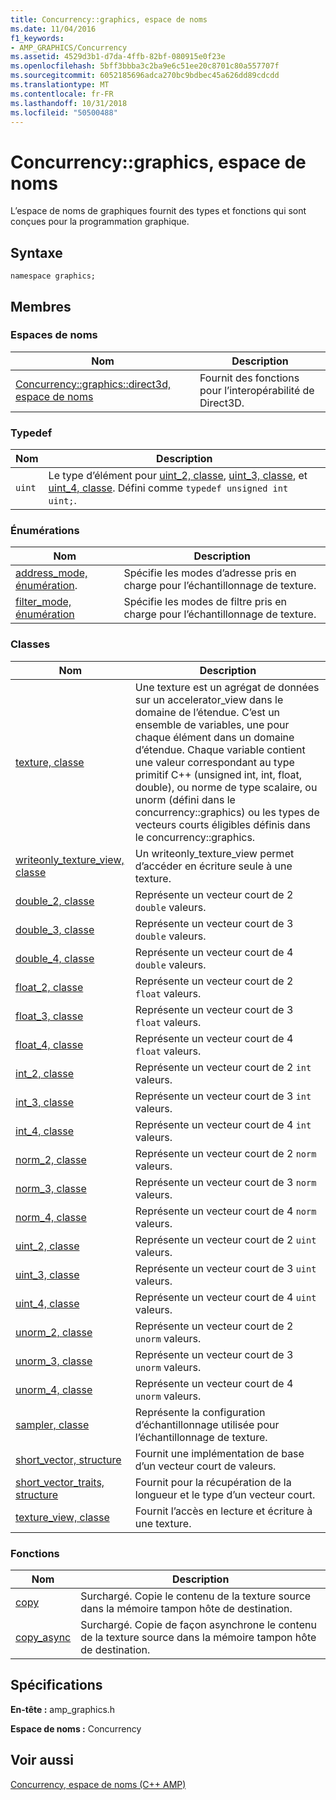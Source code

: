 ```yaml
---
title: Concurrency::graphics, espace de noms
ms.date: 11/04/2016
f1_keywords:
- AMP_GRAPHICS/Concurrency
ms.assetid: 4529d3b1-d7da-4ffb-82bf-080915e0f23e
ms.openlocfilehash: 5bff3bbba3c2ba9e6c51ee20c8701c80a557707f
ms.sourcegitcommit: 6052185696adca270bc9bdbec45a626dd89cdcdd
ms.translationtype: MT
ms.contentlocale: fr-FR
ms.lasthandoff: 10/31/2018
ms.locfileid: "50500488"
---
```

# <a name="concurrencygraphics-namespace"></a>Concurrency::graphics, espace de noms

L’espace de noms de graphiques fournit des types et fonctions qui sont conçues pour la programmation graphique.

## <a name="syntax"></a>Syntaxe

```
namespace graphics;
```

## <a name="members"></a>Membres

### <a name="namespaces"></a>Espaces de noms

|Nom|Description|
|----------|-----------------|
|[Concurrency::graphics::direct3d, espace de noms](concurrency-graphics-direct3d-namespace.md)|Fournit des fonctions pour l’interopérabilité de Direct3D.|

### <a name="typedefs"></a>Typedef

|Nom|Description|
|----------|-----------------|
|`uint`|Le type d’élément pour [uint_2, classe](uint-2-class.md), [uint_3, classe](uint-3-class.md), et [uint_4, classe](uint-4-class.md). Défini comme `typedef unsigned int uint;`.|

### <a name="enumerations"></a>Énumérations

|Nom|Description|
|----------|-----------------|
|[address_mode, énumération](concurrency-graphics-namespace-enums.md#address_mode).|Spécifie les modes d’adresse pris en charge pour l’échantillonnage de texture.|
|[filter_mode, énumération](concurrency-graphics-namespace-enums.md#filter_mode)|Spécifie les modes de filtre pris en charge pour l’échantillonnage de texture.|

### <a name="classes"></a>Classes

|Nom|Description|
|----------|-----------------|
|[texture, classe](texture-class.md)|Une texture est un agrégat de données sur un accelerator_view dans le domaine de l’étendue. C’est un ensemble de variables, une pour chaque élément dans un domaine d’étendue. Chaque variable contient une valeur correspondant au type primitif C++ (unsigned int, int, float, double), ou norme de type scalaire, ou unorm (défini dans le concurrency::graphics) ou les types de vecteurs courts éligibles définis dans le concurrency::graphics.|
|[writeonly_texture_view, classe](writeonly-texture-view-class.md)|Un writeonly_texture_view permet d’accéder en écriture seule à une texture.|
|[double_2, classe](double-2-class.md)|Représente un vecteur court de 2 `double` valeurs.|
|[double_3, classe](double-3-class.md)|Représente un vecteur court de 3 `double` valeurs.|
|[double_4, classe](double-4-class.md)|Représente un vecteur court de 4 `double` valeurs.|
|[float_2, classe](float-2-class.md)|Représente un vecteur court de 2 `float` valeurs.|
|[float_3, classe](float-3-class.md)|Représente un vecteur court de 3 `float` valeurs.|
|[float_4, classe](float-4-class.md)|Représente un vecteur court de 4 `float` valeurs.|
|[int_2, classe](int-2-class.md)|Représente un vecteur court de 2 `int` valeurs.|
|[int_3, classe](int-3-class.md)|Représente un vecteur court de 3 `int` valeurs.|
|[int_4, classe](int-4-class.md)|Représente un vecteur court de 4 `int` valeurs.|
|[norm_2, classe](norm-2-class.md)|Représente un vecteur court de 2 `norm` valeurs.|
|[norm_3, classe](norm-3-class.md)|Représente un vecteur court de 3 `norm` valeurs.|
|[norm_4, classe](norm-4-class.md)|Représente un vecteur court de 4 `norm` valeurs.|
|[uint_2, classe](uint-2-class.md)|Représente un vecteur court de 2 `uint` valeurs.|
|[uint_3, classe](uint-3-class.md)|Représente un vecteur court de 3 `uint` valeurs.|
|[uint_4, classe](uint-4-class.md)|Représente un vecteur court de 4 `uint` valeurs.|
|[unorm_2, classe](unorm-2-class.md)|Représente un vecteur court de 2 `unorm` valeurs.|
|[unorm_3, classe](unorm-3-class.md)|Représente un vecteur court de 3 `unorm` valeurs.|
|[unorm_4, classe](unorm-4-class.md)|Représente un vecteur court de 4 `unorm` valeurs.|
|[sampler, classe](sampler-class.md)|Représente la configuration d’échantillonnage utilisée pour l’échantillonnage de texture.|
|[short_vector, structure](short-vector-structure.md)|Fournit une implémentation de base d’un vecteur court de valeurs.|
|[short_vector_traits, structure](short-vector-traits-structure.md)|Fournit pour la récupération de la longueur et le type d’un vecteur court.|
|[texture_view, classe](texture-view-class.md)|Fournit l’accès en lecture et écriture à une texture.|

### <a name="functions"></a>Fonctions

|Nom|Description|
|----------|-----------------|
|[copy](concurrency-graphics-namespace-functions.md#copy)|Surchargé. Copie le contenu de la texture source dans la mémoire tampon hôte de destination.|
|[copy_async](concurrency-graphics-namespace-functions.md#copy_async)|Surchargé. Copie de façon asynchrone le contenu de la texture source dans la mémoire tampon hôte de destination.|

## <a name="requirements"></a>Spécifications

**En-tête :** amp_graphics.h

**Espace de noms :** Concurrency

## <a name="see-also"></a>Voir aussi

[Concurrency, espace de noms (C++ AMP)](concurrency-namespace-cpp-amp.md)
